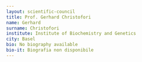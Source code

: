 ```yaml
---
layout: scientific-council
title: Prof. Gerhard Christofori
name: Gerhard
surname: Christofori
institute: Institute of Biochemistry and Genetics
city: Basel
bio: No biography available
bio-it: Biografia non disponibile
---
```


